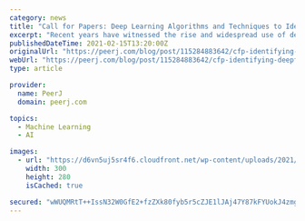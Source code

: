 ```yaml
---
category: news
title: "Call for Papers: Deep Learning Algorithms and Techniques to Identify Deepfakes"
excerpt: "Recent years have witnessed the rise and widespread use of deep learning techniques in a variety of areas, ranging from simple data analysis to complex image classification tasks. Lately, deep learning techniques have also been employed to produce ..."
publishedDateTime: 2021-02-15T13:20:00Z
originalUrl: "https://peerj.com/blog/post/115284883642/cfp-identifying-deepfakes/"
webUrl: "https://peerj.com/blog/post/115284883642/cfp-identifying-deepfakes/"
type: article

provider:
  name: PeerJ
  domain: peerj.com

topics:
  - Machine Learning
  - AI

images:
  - url: "https://d6vn5uj5sr4f6.cloudfront.net/wp-content/uploads/2021/01/PeerJ-CS-300x280.jpg"
    width: 300
    height: 280
    isCached: true

secured: "wWUQMRtT++IssN32W0GfE2+fzZXk80fyb5r5cZJE1lJAj47Y87kFYUokJ4zmgVP/pQfmOY2DAqH9NNRMZTV++s+U9HXmw1mumptg0TWq3Hwoyo6dR/6ZTmnP5p0dvQAV1EnVrqWRLE0+Xmhu8bhmiuOBIFYzrHdWoM6Jt0AJc+/XhV4q++k+uQqHWqT9ME3rgFqljLqBFNKReJATWQl+y+JQ3nIL3/wq7Yk8cF0Mw1p/c+VDGWk6qFIRD9L6sU/FOkgGVaPWrhToVjdh92Sp5+xIXS05w/E6wuCqMuFPA/xVOJ8XHUBajgJ1e6DF99OKnV4PjtMC2W4h+ZNitLbuwEOUwSkGxK5cYIe60KNa394=;T2RW/VCaDveLNKasUaLBYw=="
---
```


